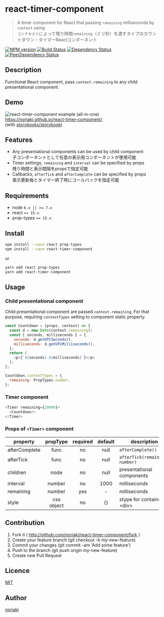 # react-timer-component

> A timer component for React that passing `remaining` milliseconds by `context` using<br />
> `コンテキスト`によって残り時間`remaining`（ミリ秒）を渡すタイプのカウントダウン・タイマーReactコンポーネント

[![NPM version](https://img.shields.io/npm/v/react-timer-component.svg?style=flat-square)](https://badge.fury.io/js/react-timer-component)
[![Build Status](https://img.shields.io/travis/noriaki/react-timer-component.svg?style=flat-square)](https://travis-ci.org/noriaki/react-timer-component)
[![Dependency Status](https://img.shields.io/david/noriaki/react-timer-component.svg?style=flat-square)](https://david-dm.org/noriaki/react-timer-component)
[![PeerDependency Status](https://img.shields.io/david/peer/noriaki/react-timer-component.svg?style=flat-square)](https://david-dm.org/noriaki/react-timer-component)

## Description

Functional React component, pass `context.remaining` to any child presentational component.

## Demo

![react-timer-component example (all-in-one)](https://raw.githubusercontent.com/noriaki/react-timer-component/gh-pages/images/examples-screencast.gif)<br />
https://noriaki.github.io/react-timer-component/<br />
(with [storybooks/storybook](https://github.com/storybooks/storybook/))

## Features

- Any presentational components can be used by child component<br />
  子コンポーネントとして任意の表示用コンポーネントが使用可能
- Timer settings, `remaining` and `interval` can be specified by props<br />
  残り時間と表示間隔をpropsで指定可能
- Callbacks, `afterTick` and `afterComplete` can be specified by props<br />
  表示更新毎とタイマー終了時にコールバックを指定可能

## Requirements

- node `6.x || >= 7.x`
- react `>= 15.x`
- prop-types `>= 15.x`

## Install

```sh
npm install --save react prop-types
npm install --save react-timer-component
```

or

```sh
yarn add react prop-types
yarn add react-timer-component
```

## Usage

### Child presentational component

Child presentational component are passed `context.remaining`.
For that purpose, requiring `contextTypes` setting to component static property.

```js
const Countdown = (props, context) => {
  const d = new Date(context.remaining);
  const { seconds, milliseconds } = {
    seconds: d.getUTCSeconds(),
    milliseconds: d.getUTCMilliseconds(),
  };
  return (
    <p>{`${seconds}.${milliseconds}`}</p>
  );
};

Countdown.contextTypes = {
  remaining: PropTypes.number,
};
```

### Timer component

```js
<Timer remaining={20000}>
  <Countdown/>
</Timer>
```

### Props of `<Timer>` component

| property | propType | required | default | description |
| -------- |:--------:|:--------:|:-------:| ----------- |
| afterComplete | func | no | null | `afterComplete()` |
| afterTick | func | no | null | `afterTick(remaining: number)` |
| children | node | no | null | presentational components |
| interval | number | no | 1000 | milliseconds |
| remaining | number | yes | - | milliseconds |
| style | css object | no | {} | stype for container &lt;div&gt; |

## Contribution

1. Fork it ( http://github.com/noriaki/react-timer-component/fork )
2. Create your feature branch (git checkout -b my-new-feature)
3. Commit your changes (git commit -am 'Add some feature')
4. Push to the branch (git push origin my-new-feature)
5. Create new Pull Request

## Licence

[MIT](https://github.com/noriaki/react-timer-component/blob/master/LICENSE)

## Author

[noriaki](https://github.com/noriaki)
